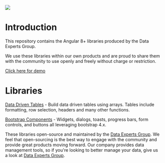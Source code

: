 [dex-img]: https://dataexpertsgroup.com/assets/img/dex_web_logo.png
[dex]: https://dataexpertsgroup.com

[![][dex-img]][dex]

[dex-img]: https://dataexpertsgroup.com/img/dex_web_logo.png
[dex]: https://dataexpertsgroup.com



# Introduction

This repository contains the Angular 8+ libraries produced by the Data Experts Group.

We use these libraries within our own products and are proud to share them with the community to use openly and freely without charge or restriction.

[Click here for demo](https://dataexperts.github.io/Dexih.Libraries/)

# Libraries

[Data Driven Tables](projects/table/README.md) - Build data driven tables using arrays.  Tables include formatting, row selection, headers and many other functions.

[Bootstrap Components](projects/components/README.md) - Widgets, dialogs, toasts, progress bars, form controls, and buttons all leveraging bootstrap 4.x.

These libraries open-source and maintained by the [Data Experts Group](https://dataexpertsgroup.com).  We feel that open-sourcing is the best way to engage with the community and provide great products moving forward.  Our company provides data management tools, so if you're looking to better manage your data, give us a look at [Data Experts Group](https://dataexpertsgroup.com).
